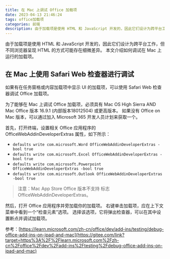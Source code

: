 ```yaml
---
title: 在 Mac 上调试 Office 加载项
date: 2023-04-13 21:46:24
tags: office加载项
categories: 前端
description: 由于加载项是使用 HTML 和 JavaScript 开发的，因此它们设计为跨平台工作，但不同浏览器呈现 HTML 的方式可能存在细微差异。 本文介绍如何调试在 Mac 上运行的加载项。
---
```


由于加载项是使用 HTML 和 JavaScript 开发的，因此它们设计为跨平台工作，但不同浏览器呈现 HTML 的方式可能存在细微差异。 本文介绍如何调试在 Mac 上运行的加载项。

## 在 Mac 上使用 Safari Web 检查器进行调试

如果有在任务窗格或内容加载项中显示 UI 的加载项，可以使用 Safari Web 检查器调试 Office 加载项。

为了能够在 Mac 上调试 Office 加载项，必须具有 Mac OS High Sierra AND Mac Office 版本 16.9.1 (内部版本18012504) 或更高版本。 如果没有 Office on Mac 版本，可以通过加入 Microsoft 365 开发人员计划来获取一个。

首先，打开终端，设置相关 Office 应用程序的 OfficeWebAddinDeveloperExtras 属性，如下所示：

- `defaults write com.microsoft.Word OfficeWebAddinDeveloperExtras -bool true`
- `defaults write com.microsoft.Excel OfficeWebAddinDeveloperExtras -bool true`
- `defaults write com.microsoft.Powerpoint OfficeWebAddinDeveloperExtras -bool true`
- `defaults write com.microsoft.Outlook OfficeWebAddinDeveloperExtras -bool true`

> 注意：Mac App Store Office 版本不支持 标志OfficeWebAddinDeveloperExtras。

然后，打开 Office 应用程序并旁加载你的加载项。 右键单击加载项，应在上下文菜单中看到一个“检查元素”选项。 选择该选项，它将弹出检查器，可以在其中设置断点并调试加载项。

参考：[https://learn.microsoft.com/zh-cn/office/dev/add-ins/testing/debug-office-add-ins-on-ipad-and-mac](https://gitee.com/link?target=https%3A%2F%2Flearn.microsoft.com%2Fzh-cn%2Foffice%2Fdev%2Fadd-ins%2Ftesting%2Fdebug-office-add-ins-on-ipad-and-mac)
